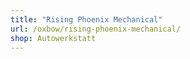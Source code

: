 ```yaml
---
title: "Rising Phoenix Mechanical"
url: /oxbow/rising-phoenix-mechanical/
shop: Autowerkstatt
---
```

